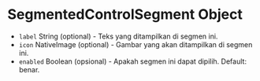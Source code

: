 # SegmentedControlSegment Object

* `label` String (optional) - Teks yang ditampilkan di segmen ini.
* `icon` NativeImage (optional) - Gambar yang akan ditampilkan di segmen ini.
* `enabled` Boolean (opsional) - Apakah segmen ini dapat dipilih. Default: benar.
